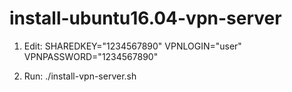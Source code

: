 # install-ubuntu16.04-vpn-server

1. Edit:
SHAREDKEY="1234567890"
VPNLOGIN="user"
VPNPASSWORD="1234567890"

2. Run:
./install-vpn-server.sh
